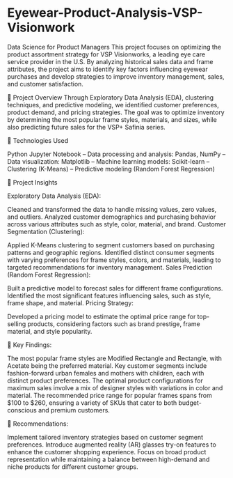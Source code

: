 # Eyewear-Product-Analysis-VSP-Visionwork
Data Science for Product Managers
This project focuses on optimizing the product assortment strategy for VSP Visionworks, a leading eye care service provider in the U.S. By analyzing historical sales data and frame attributes, the project aims to identify key factors influencing eyewear purchases and develop strategies to improve inventory management, sales, and customer satisfaction.

📌 Project Overview
Through Exploratory Data Analysis (EDA), clustering techniques, and predictive modeling, we identified customer preferences, product demand, and pricing strategies. The goal was to optimize inventory by determining the most popular frame styles, materials, and sizes, while also predicting future sales for the VSP+ Safinia series.

📌 Technologies Used

Python
Jupyter Notebook – Data processing and analysis: Pandas, NumPy – Data visualization: Matplotlib – Machine learning models: Scikit-learn – Clustering (K-Means) – Predictive modeling (Random Forest Regression)

📌 Project Insights

Exploratory Data Analysis (EDA):

Cleaned and transformed the data to handle missing values, zero values, and outliers.
Analyzed customer demographics and purchasing behavior across various attributes such as style, color, material, and brand.
Customer Segmentation (Clustering):

Applied K-Means clustering to segment customers based on purchasing patterns and geographic regions.
Identified distinct consumer segments with varying preferences for frame styles, colors, and materials, leading to targeted recommendations for inventory management.
Sales Prediction (Random Forest Regression):

Built a predictive model to forecast sales for different frame configurations.
Identified the most significant features influencing sales, such as style, frame shape, and material.
Pricing Strategy:

Developed a pricing model to estimate the optimal price range for top-selling products, considering factors such as brand prestige, frame material, and style popularity.

📌 Key Findings:

The most popular frame styles are Modified Rectangle and Rectangle, with Acetate being the preferred material.
Key customer segments include fashion-forward urban females and mothers with children, each with distinct product preferences.
The optimal product configurations for maximum sales involve a mix of designer styles with variations in color and material.
The recommended price range for popular frames spans from $100 to $260, ensuring a variety of SKUs that cater to both budget-conscious and premium customers.

📌 Recommendations:

Implement tailored inventory strategies based on customer segment preferences.
Introduce augmented reality (AR) glasses try-on features to enhance the customer shopping experience.
Focus on broad product representation while maintaining a balance between high-demand and niche products for different customer groups.
